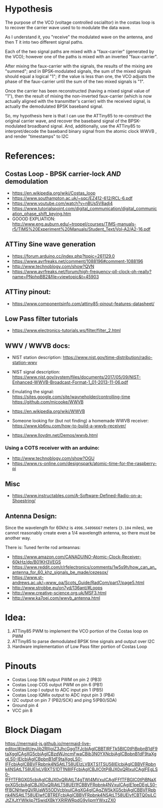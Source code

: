 # Hypothesis
The purpose of the VCO (voltage controlled oscialltor) in the costas loop is to recover the carrier wave used to to modulate the data wave.

As I understand it, you "receive" the modulated wave on the antenna, and then T it into two different signal paths.

Each of the two signal paths are mixed with a "faux-carrier" (generated by the VCO); however one of the paths is mixed with an inverted "faux-carrier".

After mixing the faux-carrier with the signals, the results of the mixing are "summed"; and in BPSK-modulated signals, the sum of the mixed signals should equal a logical "1";  if the value is less than one, the VCO adjusts the phase of the faux-carrier until the sum of the two mixed signals is "1".

Once the carrier has been reconstructed (having a mixed signal value of "1"), then the result of mixing the non-inverted faux-carrier (which is now actually aligned with the transmitter's carrier)  with the received signal, is actually the demodulated BPSK baseband signal.

So, my hypothesis here is that I can use the ATTiny85 to re-construct the original carrier wave, and recover the baseband signal of the BPSK-modulated broadband signal.
And, additionally, use the ATTiny85 to interpret/decode the baseband binary signal from the atomic clock WWVB , and render "timestamps" to I2C


# References:
## Costas Loop - BPSK carrier-lock _AND_ demodulation
* https://en.wikipedia.org/wiki/Costas_loop
* https://www.southampton.ac.uk/~sqc/EZ412-612/RCL-6.pdf
* https://www.youtube.com/watch?v=nBUs5V8adj4
* https://www.tutorialspoint.com/digital_communication/digital_communication_phase_shift_keying.htm
* GOOOD EXPLIATION: 
    http://www.eng.auburn.edu/~troppel/courses/TIMS-manuals-r5/TIMS%20Experiment%20Manuals/Student_Text/Vol-A2/A2-16.pdf

## ATTiny Sine wave generation
* https://forum.arduino.cc/index.php?topic=261129.0
* https://www.avrfreaks.net/comment/1088196#comment-1088196
* http://www.technoblogy.com/show?QVN
* https://www.avrfreaks.net/forum/high-frequency-pll-clock-oh-really?name=PNphpBB2&file=viewtopic&t=45903

## ATTiny pinout:
* https://www.componentsinfo.com/attiny85-pinout-features-datasheet/

## Low Pass filter tutorials
* https://www.electronics-tutorials.ws/filter/filter_2.html

## WWV / WWVB docs:
* NIST station description: 
    https://www.nist.gov/time-distribution/radio-station-wwv
* NIST signal description: 
    https://www.nist.gov/system/files/documents/2017/05/09/NIST-Enhanced-WWVB-Broadcast-Format-1_01-2013-11-06.pdf

* Emulating the signal: https://sites.google.com/site/wayneholder/controlling-time
    https://github.com/micooke/WWVB
* https://en.wikipedia.org/wiki/WWVB
* Someone looking for (but not finding) a homemade WWVB receiver: 
    https://www.kb6nu.com/how-to-build-a-wwvb-receiver/
* https://www.lloydm.net/Demos/wwvb.html

### Using a COTS receiver with an arduino: 
* http://www.technoblogy.com/show?OGU
* https://www.rs-online.com/designspark/atomic-time-for-the-raspberry-pi

## Misc
* https://www.instructables.com/A-Software-Defined-Radio-on-a-Shoestring/

## Antenna Design:
Since the wavelength for 60khz is `4996.54096667` meters (`3.104` miles), we cannot reasonably create even a 1/4 wavelength antenna, so there must be another way.

There is: Tuned ferrite rod anteannas:
*  https://www.amazon.com/CANADUINO-Atomic-Clock-Receiver-60kHz/dp/B01KH3VEGS
*  https://www.reddit.com/r/rfelectronics/comments/1w5s9h/how_can_an_antenna_for_60_khz_signals_be_made/cezesox/
*  https://www.st-andrews.ac.uk/~www_pa/Scots_Guide/RadCom/part7/page5.html
*  http://www.strobbe.eu/on7yd/136ant/#Loops
*  http://www.creative-science.org.uk/MSF3.html
*  http://www.ka7oei.com/wwvb_antenna.html


# Idea:
1) ATTiny85 PWM to implement the VCO portion of the Costas loop on PWM
2) ATTiny85 to parse demodulated BPSK time signals and output over I2C
3) Hardware implementation of Low Pass filter portion of Costas Loop


# Pinouts
*  Costas Loop SIN output PWM on pin 2 (PB3)
*  Costas Loop COS output PWM on pin 6 (PB1)
*  Costas Loop I output to ADC input pin 1 (PB5)
*  Costas Loop IQMix output to ADC input pin 3 (PB4)
*  I2C output on pin 7 (PB2/SCK) and ping 5(PB0/SDA)
*  Ground pin 4
*  VCC pin 8


# Block Diagam
https://mermaid-js.github.io/mermaid-live-editor/#/edit/eyJjb2RlIjoiZ3JhcGggTFJcbiAgICBBTlRFTk5BIC0tPiBpbnB1dF9taXggICAgXG5cbiAgICBzdWJncmFwaCBjb3N0YXNcbiAgICBpbnB1dF9taXggLS0-IElcbiAgICBpbnB1dF9taXggLS0-IFFcbiAgICBBVFRpbnk4NSAtLT58UEIzLVBXTS1TSU58IElcbiAgICBBVFRpbnk4NSAtLT58UEIxLVBXTS1DT1N8IFFcbiAgICBJIC0tPiBJX0xQRlxuICAgIFEgLS0-IFFfTFBGXG5cbiAgICBJX0xQRiAtLT4gTWl4MVxuICAgIFFfTFBGIC0tPiBNaXgxXG5cbiAgICBJX0xQRiAtLT58UEI1fCBBVFRpbnk4NVxuICAgIE1peDEgLS0-fFBCNHwgQVRUaW55ODVcblxuICAgXG4gICAgZW5kXG5cbiAgICBBVFRpbnk4NSAtLT58UEIwfCBTREFcbiAgICBBVFRpbnk4NSAtLT58UEIyfCBTQ0siLCJtZXJtYWlkIjp7fSwidXBkYXRlRWRpdG9yIjpmYWxzZX0